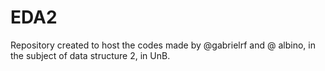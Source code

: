# EDA2
Repository created to host the codes made by @gabrielrf and @ albino, in the subject of data structure 2, in UnB.
